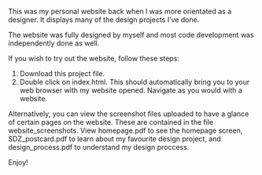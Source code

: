 This was my personal website back when I was more orientated as a designer. It displays many of the design projects I’ve done. 

The website was fully designed by myself and most code development was independently done as well. 

If you wish to try out the website, follow these steps:

1. Download this project file.
2. Double click on index.html. This should automatically bring you to your web browser with my website opened. Navigate as you would with a website. 

Alternatively, you can view the screenshot files uploaded to have a glance of certain pages on the website. These are contained in the file website_screenshots. View homepage.pdf to see the homepage screen, SDZ_postcard.pdf to learn about my favourite design project, and design_process.pdf to understand my design proccess. 

Enjoy! 
